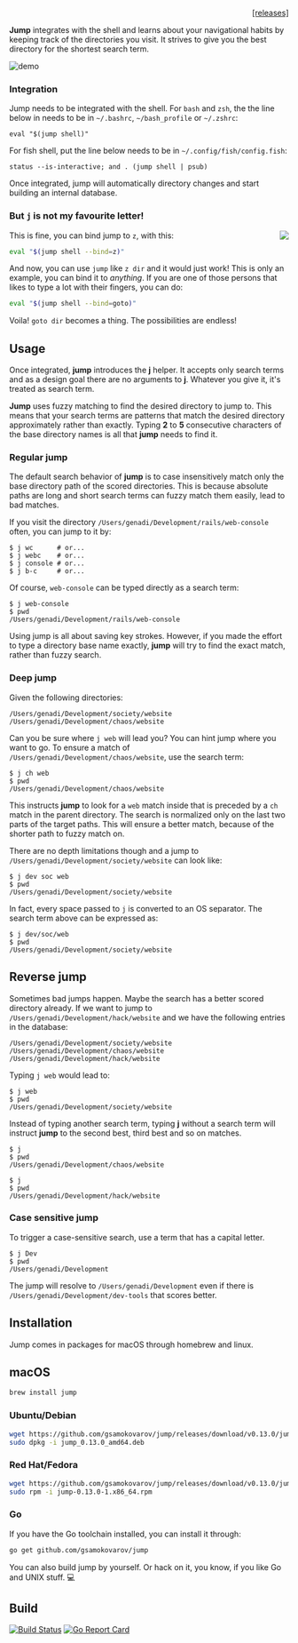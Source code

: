 <p align="right">
  <a href="https://github.com/gsamokovarov/jump/releases">[releases]</a>
</p>

**Jump** integrates with the shell and learns about your navigational habits by
keeping track of the directories you visit. It strives to give you the best
directory for the shortest search term.

![demo](https://raw.githubusercontent.com/gsamokovarov/jump/master/assets/demo.gif)

### Integration

Jump needs to be integrated with the shell. For `bash` and `zsh`, the the line
below in needs to be in `~/.bashrc`, `~/bash_profile` or `~/.zshrc`:

    eval "$(jump shell)"

For fish shell, put the line below needs to be in `~/.config/fish/config.fish`:

    status --is-interactive; and . (jump shell | psub)

Once integrated, jump will automatically directory changes and start
building an internal database.


### But `j` is not my favourite letter!

<img align="right" src="https://github.com/gsamokovarov/jump/raw/master/assets/logo-light.png">

This is fine, you can bind jump to `z`, with this:

```bash
eval "$(jump shell --bind=z)"
```

And now, you can use `jump` like `z dir` and it would just work! This is only
an example, you can bind it to _anything_. If you are one of those persons that
likes to type a lot with their fingers, you can do:

```bash
eval "$(jump shell --bind=goto)"
```

Voila! `goto dir` becomes a thing. The possibilities are endless!

## Usage

Once integrated, **jump** introduces the **j** helper. It accepts only search
terms and as a design goal there are no arguments to **j**. Whatever you give
it, it's treated as search term.

**Jump** uses fuzzy matching to find the desired directory to jump to. This
means that your search terms are patterns that match the desired directory
approximately rather than exactly. Typing **2** to **5** consecutive characters
of the base directory names is all that **jump** needs to find it.

### Regular jump

The default search behavior of **jump** is to case insensitively match only the
base directory path of the scored directories. This is because absolute paths
are long and short search terms can fuzzy match them easily, lead to bad
matches.

If you visit the directory `/Users/genadi/Development/rails/web-console` often,
you can jump to it by:

    $ j wc      # or...
    $ j webc    # or...
    $ j console # or...
    $ j b-c     # or...

Of course, `web-console` can be typed directly as a search term:

    $ j web-console
    $ pwd
    /Users/genadi/Development/rails/web-console

Using jump is all about saving key strokes. However, if you made the effort to
type a directory base name exactly, **jump** will try to find the exact match,
rather than fuzzy search.

### Deep jump

Given the following directories:

    /Users/genadi/Development/society/website
    /Users/genadi/Development/chaos/website

Can you be sure where `j web` will lead you? You can hint jump where you want
to go.  To ensure a match of `/Users/genadi/Development/chaos/website`, use the
search term:

    $ j ch web
    $ pwd
    /Users/genadi/Development/chaos/website

This instructs **jump** to look for a `web` match inside that is preceded by a
`ch` match in the parent directory.  The search is normalized only on the last
two parts of the target paths. This will ensure a better match, because of the
shorter path to fuzzy match on.

There are no depth limitations though and a jump to
`/Users/genadi/Development/society/website` can look like:

    $ j dev soc web
    $ pwd
    /Users/genadi/Development/society/website

In fact, every space passed to `j` is converted to an OS separator. The search
term above can be expressed as:

    $ j dev/soc/web
    $ pwd
    /Users/genadi/Development/society/website

## Reverse jump

Sometimes bad jumps happen. Maybe the search has a better scored directory
already. If we want to jump to `/Users/genadi/Development/hack/website` and we
have the following entries in the database:

    /Users/genadi/Development/society/website
    /Users/genadi/Development/chaos/website
    /Users/genadi/Development/hack/website

Typing `j web` would lead to:

    $ j web
    $ pwd
    /Users/genadi/Development/society/website

Instead of typing another search term, typing **j** without a search term will
instruct **jump** to the second best, third best and so on matches.

    $ j
    $ pwd
    /Users/genadi/Development/chaos/website

    $ j
    $ pwd
    /Users/genadi/Development/hack/website

### Case sensitive jump

To trigger a case-sensitive search, use a term that has a capital letter.

    $ j Dev
    $ pwd
    /Users/genadi/Development

The jump will resolve to `/Users/genadi/Development` even if there is
`/Users/genadi/Development/dev-tools` that scores better.


## Installation

Jump comes in packages for macOS through homebrew and linux.

## macOS

```bash
brew install jump
```

### Ubuntu/Debian

```bash
wget https://github.com/gsamokovarov/jump/releases/download/v0.13.0/jump_0.13.0_amd64.deb
sudo dpkg -i jump_0.13.0_amd64.deb
```

### Red Hat/Fedora

```bash
wget https://github.com/gsamokovarov/jump/releases/download/v0.13.0/jump-0.13.0-1.x86_64.rpm
sudo rpm -i jump-0.13.0-1.x86_64.rpm
```

### Go

If you have the Go toolchain installed, you can install it through:

```bash
go get github.com/gsamokovarov/jump
```

You can also build jump by yourself. Or hack on it, you know, if you like Go
and UNIX stuff. 💻

## Build

[![Build Status](https://travis-ci.org/gsamokovarov/jump.svg?branch=master)](https://travis-ci.org/gsamokovarov/jump) [![Go Report Card](https://goreportcard.com/badge/github.com/gsamokovarov/jump)](https://goreportcard.com/report/github.com/gsamokovarov/jump)

[man]: http://gsamokovarov.com/jump
[Go workspace]: https://golang.org/doc/code.html#Workspaces
[conversation]: https://twitter.com/hkdobrev/status/838398833419767808
